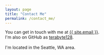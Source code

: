 ```yaml
---
layout: page
title: "Contact Me"
permalink: /contact_me/
---
```


You can get in touch with me at <a href="mailto:{{ site.email }}">{{ site.email }}</a>.
<br>
I'm also on GitHub as [terabyte128](https://github.com/terabyte128).
<br><br>
I'm located in the Seattle, WA area.
